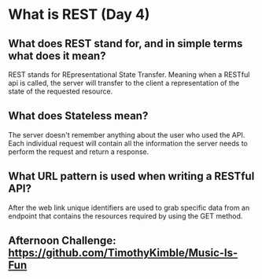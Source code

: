 # What is REST (Day 4)

## What does REST stand for, and in simple terms what does it mean?
REST stands for REpresentational State Transfer. Meaning when a RESTful api is called, the server will transfer to the client a representation of the state of the requested resource. 
## What does Stateless mean?
The server doesn't remember anything about the user who used the API. Each individual request will contain all the information the server needs to perform the request and return a response. 
## What URL pattern is used when writing a RESTful API?
After the web link unique identifiers are used to grab specific data from an endpoint that contains the resources required by using the GET method.

## Afternoon Challenge: https://github.com/TimothyKimble/Music-Is-Fun